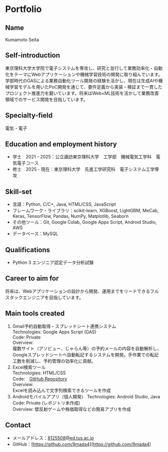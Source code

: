 # Portfolio

## Name
Kumamoto Seita

## Self-introduction
東京理科大学大学院で電子システムを専攻し、研究と並行して業務効率化・自動化をテーマにWebアプリケーションや機械学習技術の開発に取り組んでいます。学部時代のGASによる業務自動化ツール開発の経験を活かし、現在は生成AIや機械学習モデルを用いたPoC開発を通じて、要件定義から実装・検証まで一貫したプロジェクト推進力を磨いています。将来はWeb×ML技術を活かして業務改善領域でのサービス開発を目指しています。

## Specialty-field
電気・電子

## Education and employment history
- 学士　2021 - 2025：公立諏訪東京理科大学　工学部　機械電気工学科　電気電子コース
- 修士　2025 - 現在：東京理科大学　先進工学研究科　電子システム工学専攻

## Skill-set
- 言語：Python, C/C+, Java, HTML/CSS, JavaScript
- フレームワーク・ライブラリ：scikit-learn, XGBoost, LightGBM, MeCab, Keras, TensorFlow, Pandas, NumPy, Matplotlib, Seaborn
- その他ツール：Git, Google Colab, Google Apps Script, Android Studio, AWS
- データベース：MySQL

## Qualifications
- Python 3 エンジニア認定データ分析試験

## Career to aim for
将来は、Webアプリケーションの設計から開発、運用までをリードできるフルスタックエンジニアを目指しています。

## Main tools created
1. Gmail予約自動取得・スプレッドシート連携システム<br>
Technologies: Google Apps Script (GAS)<br>
Code: Private<br>
Overview:<br>
複数サイト（アソビュー、じゃらん等）の予約メールの内容を自動解析し、Googleスプレッドシートへ自動転記するシステムを開発。手作業での転記工数を削減し、予約管理の効率化に貢献。
3. Excel検索ツール<br>
Technologies: HTML/CSS<br>
Code:　[GitHub Repository](https://github.com/9mada4/SheetScan-web-app)<br>
Overview:<br>
Excelを読み込んで文字列検索できるツールを作成
4. Androidモバイルアプリ（個人開発）
Technologies: Android Studio, Java<br>
Code: Private (レポジトリ未作成)<br>
Overview: 壁反射ゲームや株価取得などの簡易アプリを作成

## Contact
- メールアドレス：[8125508@ed.tus.ac.jp](mailto:8125508@ed.tus.ac.jp)
- GitHub：[https://github.com/9mada4](https://github.com/9mada4)
